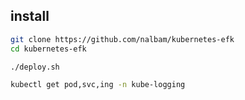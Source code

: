 ## install
```bash
git clone https://github.com/nalbam/kubernetes-efk
cd kubernetes-efk

./deploy.sh

kubectl get pod,svc,ing -n kube-logging
```
